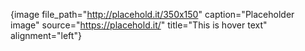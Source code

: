 {image file_path="http://placehold.it/350x150" caption="Placeholder image" source="https://placehold.it/" title="This is hover text" alignment="left"}
